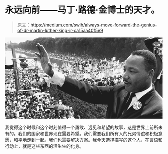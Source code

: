 # 永远向前——马丁·路德·金博士的天才。

> 原文：<https://medium.com/swlh/always-move-forward-the-genius-of-dr-martin-luther-king-jr-ca15aa40f5e9>

![](img/414e9268a5bc8ff2c9b5cc4bce4cc76f.png)

我觉得这个时候和这个时刻值得一个勇敢、远见和希望的故事，这是世界上前所未有的。我们的国家和世界现在需要希望。我们需要我们所有人的兄弟情谊和积极意愿，和平地走到一起。我们也需要解决方案。我今天选择描写的这个人，在言语和行动上，就是这些东西的活生生的化身。